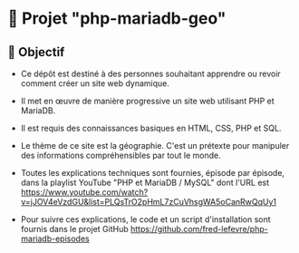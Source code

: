 # 🚀 Projet "php-mariadb-geo"

## 🎯 Objectif

- Ce dépôt est destiné à des personnes souhaitant apprendre ou revoir comment créer un site web dynamique.

- Il met en œuvre de manière progressive un site web utilisant PHP et MariaDB.

- Il est requis des connaissances basiques en HTML, CSS, PHP et SQL.

- Le thème de ce site est la géographie. C'est un prétexte pour manipuler des informations compréhensibles par tout le monde.

- Toutes les explications techniques sont fournies, épisode par épisode, dans la playlist YouTube "PHP et MariaDB / MySQL" dont l'URL est https://www.youtube.com/watch?v=jJOV4eVzdGU&list=PLQsTrO2pHmL7zCuVhsgWA5oCanRwQqUy1

- Pour suivre ces explications, le code et un script d'installation sont fournis dans le projet GitHub https://github.com/fred-lefevre/php-mariadb-episodes


